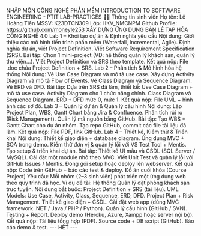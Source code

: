 NHẬP MÔN CÔNG NGHỆ PHẦN MỀM
INTRODUCTION TO SOFTWARE ENGINEERING - PTIT
LAB-PRACTICES
👨‍🎓 Thông tin sinh viên
Họ tên: Lê Hoàng Tiền
MSSV: K23DTCN309
Lớp: HKV_NMCNPM
Github Profile: https://github.com/moneyle253
XÂY DỰNG ỨNG DỤNG BÁN LẺ TẠP HÓA CÔNG NGHỆ 4.0
Lab 1 – Khởi tạo dự án & Định nghĩa yêu cầu
Nội dung:
Giới thiệu các mô hình tiến trình phần mềm (Waterfall, Incremental, Agile).
Định nghĩa dự án, viết Project Definition.
Viết Software Requirement Specification (SRS).
Bài tập:
Chọn 1 mini-project (VD: hệ thống quản lý khách sạn, quản lý thư viện…).
Viết Project Definition và SRS theo template.
Kết quả nộp:
File .doc chứa Project Definition + SRS.
Lab 2 – Phân tích & Mô hình hóa hệ thống
Nội dung:
Vẽ Use Case Diagram và mô tả use case.
Xây dựng Activity Diagram và mô tả Flow of Events.
Vẽ Class Diagram và Sequence Diagram.
Vẽ ERD và DFD.
Bài tập:
Dựa trên SRS đã làm, thiết kế:
Use Case Diagram + mô tả use case.
Activity Diagram cho 1 chức năng chính.
Class Diagram và Sequence Diagram.
ERD + DFD mức 0, mức 1.
Kết quả nộp:
File UML + hình ảnh các sơ đồ.
Lab 3 – Quản lý dự án & Quản lý cấu hình
Nội dung:
Lập Project Plan, WBS, Gantt Chart bằng Jira & Confluence.
Phân tích rủi ro (Risk Management).
Quản lý mã nguồn bằng GitHub.
Bài tập:
Tạo WBS + Gantt Chart cho dự án nhóm.
Tạo repo GitHub, commit các file tài liệu đã làm.
Kết quả nộp:
File PDF, link GitHub.
Lab 4 – Thiết kế, Kiểm thử & Triển khai
Nội dung:
Thiết kế giao diện + database diagram.
Ứng dụng MVC + SOA trong demo.
Kiểm thử đơn vị & quản lý lỗi với VS Test Tool + Mentis.
Tạo setup & triển khai dự án.
Bài tập:
Thiết kế UI mẫu và CSDL (SQL Server / MySQL).
Cài đặt một module nhỏ theo MVC.
Viết Unit Test và quản lý lỗi với GitHub Issues / Mentis.
Đóng gói setup hoặc deploy lên webserver.
Kết quả nộp:
Code trên GitHub + báo cáo test & deploy.
Đồ án cuối khóa (Course Project)
Yêu cầu:
Mỗi nhóm (2–3 sinh viên) phát triển một ứng dụng web theo quy trình đã học.
Ví dụ đề tài: Hệ thống Quản lý đặt phòng khách sạn trực tuyến.
Nội dung bắt buộc:
Project Definition + SRS (tài liệu).
UML Models: Use Case, Activity, Class, Sequence, ERD, DFD.
Project Plan + Risk Management.
Thiết kế giao diện + CSDL.
Cài đặt web app (dùng MVC framework .NET / Java / PHP / Python).
Quản lý cấu hình (GitHub / SVN).
Testing + Report.
Deploy demo (Heroku, Azure, Xampp hoặc server nội bộ).
Kết quả nộp:
Tài liệu tổng hợp (PDF).
Source code + DB script (GitHub).
Báo cáo demo & test.
--- HẾT ---
